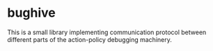 # bughive

This is a small library implementing communication protocol between different
parts of the action-policy debugging machinery.
